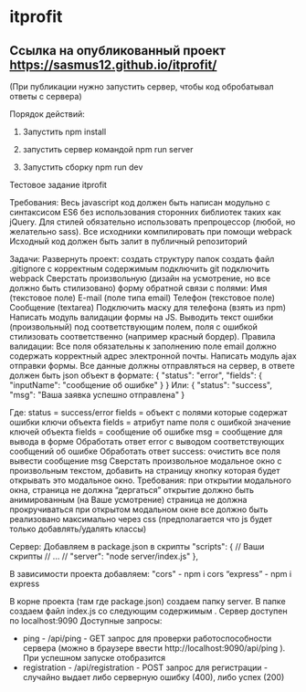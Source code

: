 # itprofit

## Ссылка на опубликованный проект https://sasmus12.github.io/itprofit/

(При публикации нужно запустить сервер, чтобы код обробатывал ответы с сервера) 


Порядок действий: 

1. Запустить  npm install

2. запустить сервер командой npm run server

3. Запустить сборку npm run dev

Тестовое задание itprofit

Требования:
Весь javascript код должен быть написан модульно с синтаксисом ES6 без использования сторонних библиотек таких как jQuery.
Для стилей обязательно использовать препроцессор (любой, но желательно sass).
Все исходники компилировать при помощи webpack
Исходный код должен быть залит в публичный репозиторий

Задачи:
Развернуть проект:
создать структуру папок
создать файл .gitignore с корректным содержимым
подключить git
подключить webpack
Сверстать произвольную (дизайн на усмотрение, но все должно быть стилизовано) форму обратной связи с полями:
Имя (текстовое поле)
E-mail (поле типа email)
Телефон (текстовое поле)
Сообщение (textarea)
Подключить маску для телефона (взять из npm)
Написать модуль валидации формы на JS. Выводить текст ошибки (произвольный) под соответствующим полем, поля с ошибкой стилизовать соответственно (например красный бордер). Правила валидации:
Все поля обязательны к заполнению
поле email должно содержать корректный адрес электронной почты.
Написать модуль ajax отправки формы. Все данные должны отправляться на сервер, в ответе должен быть json объект в формате:
{
    "status": "error",
    "fields": {
        "inputName": "сообщение об ошибке"
    }
}
Или:
{
    "status": "success",
    "msg": "Ваша заявка успешно отправлена"
}

Где:
status = success/error
fields = объект с полями которые содержат ошибки
ключи объекта fields = атрибут name поля с ошибкой
значение ключей объекта fields = сообщение об ошибке
msg = сообщение для вывода в форме
Обработать ответ error с выводом соответствующих сообщений об ошибке
Обработать ответ success:
очистить все поля
вывести сообщение msg
Сверстать произвольное модальное окно с произвольным текстом, добавить на страницу кнопку которая будет открывать это модальное окно. Требования:
при открытии модального окна, страница не должна “дергаться”
открытие должно быть анимированным (на Ваше усмотрение)
страница не должна прокручиваться при открытом модальном окне
все должно быть реализовано максимально через css (предполагается что js будет только добавлять/удалять классы)


Сервер:
Добавляем в package.json в скрипты
"scripts": { 
  // Ваши скрипты 
  // ...
  // 
  "server": "node server/index.js" 
},

В зависимости проекта добавляем:
 	"cors" - npm i  cors
	“express” - npm i express

В корне проекта (там где package.json) создаем папку server. В папке создаем файл index.js со следующим содержимым .  Сервер доступен по localhost:9090
Доступные запросы:
- ping -  /api/ping - GET запрос для проверки работоспособности сервера (можно в браузере ввести http://localhost:9090/api/ping ). При успешном запуске отобразится  
- registration - /api/registration - POST запрос для регистрации - случайно выдает либо серверную ошибку (400), либо успех (200)
